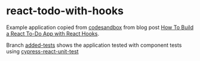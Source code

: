 # react-todo-with-hooks

Example application copied from [codesandbox](https://codesandbox.io/s/oj3qm2zq06) from blog post [How To Build a React To-Do App with React Hooks](https://www.digitalocean.com/community/tutorials/how-to-build-a-react-to-do-app-with-react-hooks).

Branch [added-tests]() shows the application tested with component tests using [cypress-react-unit-test](https://github.com/bahmutov/cypress-react-unit-test)
